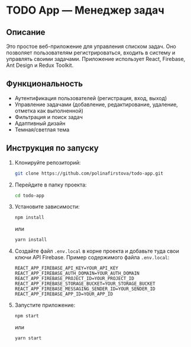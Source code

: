 # TODO App — Менеджер задач

## Описание

Это простое веб-приложение для управления списком задач. Оно позволяет пользователям регистрироваться, входить в систему и управлять своими задачами. Приложение использует React, Firebase, Ant Design и Redux Toolkit.

## Функциональность

*   Аутентификация пользователей (регистрация, вход, выход)
*   Управление задачами (добавление, редактирование, удаление, отметка как выполненной)
*   Фильтрация и поиск задач
*   Адаптивный дизайн
*   Темная/светлая тема

## Инструкция по запуску

1.  Клонируйте репозиторий:

    ```bash
    git clone https://github.com/polinafirstova/todo-app.git
    ```

2.  Перейдите в папку проекта:

    ```bash
    cd todo-app
    ```

3.  Установите зависимости:

    ```bash
    npm install
    ```

    или

    ```bash
    yarn install
    ```

4.  Создайте файл `.env.local` в корне проекта и добавьте туда свои ключи API Firebase. Пример содержимого файла `.env.local`:

    ```
    REACT_APP_FIREBASE_API_KEY=YOUR_API_KEY
    REACT_APP_FIREBASE_AUTH_DOMAIN=YOUR_AUTH_DOMAIN
    REACT_APP_FIREBASE_PROJECT_ID=YOUR_PROJECT_ID
    REACT_APP_FIREBASE_STORAGE_BUCKET=YOUR_STORAGE_BUCKET
    REACT_APP_FIREBASE_MESSAGING_SENDER_ID=YOUR_SENDER_ID
    REACT_APP_FIREBASE_APP_ID=YOUR_APP_ID
    ```

5.  Запустите приложение:

    ```bash
    npm start
    ```

    или

    ```bash
    yarn start
    ```